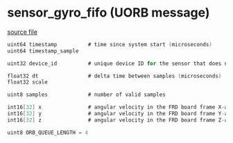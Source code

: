 # sensor_gyro_fifo (UORB message)



[source file](https://github.com/PX4/PX4-Autopilot/blob/release/1.13/msg/sensor_gyro_fifo.msg)

```c
uint64 timestamp          # time since system start (microseconds)
uint64 timestamp_sample

uint32 device_id          # unique device ID for the sensor that does not change between power cycles

float32 dt                # delta time between samples (microseconds)
float32 scale

uint8 samples             # number of valid samples

int16[32] x               # angular velocity in the FRD board frame X-axis in rad/s
int16[32] y               # angular velocity in the FRD board frame Y-axis in rad/s
int16[32] z               # angular velocity in the FRD board frame Z-axis in rad/s

uint8 ORB_QUEUE_LENGTH = 4

```
